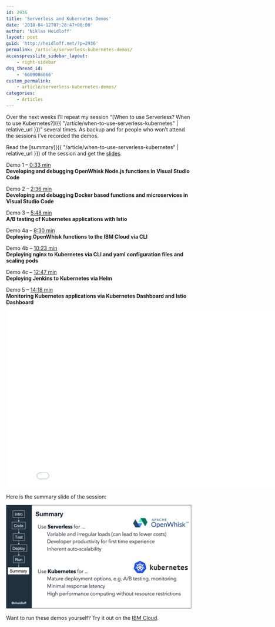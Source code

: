 ```yaml
---
id: 2936
title: 'Serverless and Kubernetes Demos'
date: '2018-04-12T07:28:47+00:00'
author: 'Niklas Heidloff'
layout: post
guid: 'http://heidloff.net/?p=2936'
permalink: /article/serverless-kubernetes-demos/
accesspresslite_sidebar_layout:
    - right-sidebar
dsq_thread_id:
    - '6609086866'
custom_permalink:
    - article/serverless-kubernetes-demos/
categories:
    - Articles
---
```


Over the next weeks I’ll repeat my session “[When to use Serverless? When to use Kubernetes?]({{ "/article/when-to-use-serverless-kubernetes" | relative_url }})” several times. As backup and for people who won’t attend the sessions I’ve recorded the demos.

Read the [summary]({{ "/article/when-to-use-serverless-kubernetes" | relative_url }}) of the session and get the [slides](https://www.slideshare.net/niklasheidloff/when-to-use-serverless-when-to-use-kubernetes).

Demo 1 – [0:33 min](https://www.youtube.com/watch?v=Wqy2AHvhDGs&t=33s)  
**Developing and debugging OpenWhisk Node.js functions in Visual Studio Code**

Demo 2 – [2:36 min](https://www.youtube.com/watch?v=Wqy2AHvhDGs&t=156s)  
**Developing and debugging Docker based functions and microservices in Visual Studio Code**

Demo 3 – [5:48 min](https://www.youtube.com/watch?v=Wqy2AHvhDGs&t=348s)  
**A/B testing of Kubernetes applications with Istio**

Demo 4a – [8:30 min](https://www.youtube.com/watch?v=Wqy2AHvhDGs&t=510s)  
**Deploying OpenWhisk functions to the IBM Cloud via CLI**

Demo 4b – [10:23 min](https://www.youtube.com/watch?v=Wqy2AHvhDGs&t=623s)  
**Deploying nginx to Kubernetes via CLI and yaml configuration files and scaling pods**

Demo 4c – [12:47 min](https://www.youtube.com/watch?v=Wqy2AHvhDGs&t=767s)  
**Deploying Jenkins to Kubernetes via Helm**

Demo 5 – [14:18 min](https://www.youtube.com/watch?v=Wqy2AHvhDGs&t=858s)  
**Monitoring Kubernetes applications via Kubernetes Dashboard and Istio Dashboard**   
<iframe allowfullscreen="" frameborder="0" height="480" src="//www.youtube.com/embed/Wqy2AHvhDGs" width="853"></iframe>

Here is the summary slide of the session:

![image](/assets/img/2018/02/kube-vs-serverless.png)

Want to run these demos yourself? Try it out on the [IBM Cloud](https://ibm.biz/nheidloff).